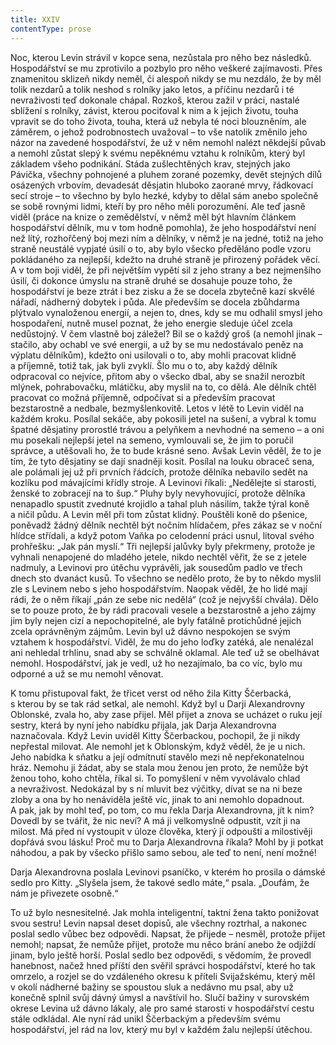```yaml
---
title: XXIV
contentType: prose
---
```


Noc, kterou Levin strávil v kopce sena, nezůstala pro něho bez následků. Hospodářství se mu zprotivilo a pozbylo pro něho veškeré zajímavosti. Přes znamenitou sklizeň nikdy neměl, či alespoň nikdy se mu nezdálo, že by měl tolik nezdarů a tolik neshod s rolníky jako letos, a příčinu nezdarů i té nevraživosti teď dokonale chápal. Rozkoš, kterou zažil v práci, nastalé sblížení s rolníky, závist, kterou pociťoval k nim a k jejich životu, touha vpravit se do toho života, touha, která už nebyla té noci blouzněním, ale záměrem, o jehož podrobnostech uvažoval – to vše natolik změnilo jeho názor na zavedené hospodářství, že už v něm nemohl nalézt někdejší půvab a nemohl zůstat slepý k svému nepěknému vztahu k rolníkům, který byl základem všeho podnikání. Stáda zušlechtěných krav, stejných jako Pávička, všechny pohnojené a pluhem zorané pozemky, devět stejných dílů osázených vrbovím, devadesát děsjatin hluboko zaorané mrvy, řádkovací secí stroje – to všechno by bylo hezké, kdyby to dělal sám anebo společně se sobě rovnými lidmi, kteří by pro něho měli porozumění. Ale teď jasně viděl (práce na knize o zemědělství, v němž měl být hlavním článkem hospodářství dělník, mu v tom hodně pomohla), že jeho hospodářství není než lítý, rozhořčený boj mezi ním a dělníky, v němž je na jedné, totiž na jeho straně neustálé vypjaté úsilí o to, aby bylo všecko předěláno podle vzoru pokládaného za nejlepší, kdežto na druhé straně je přirozený pořádek věcí. A v tom boji viděl, že při největším vypětí sil z jeho strany a bez nejmenšího úsilí, či dokonce úmyslu na straně druhé se dosahuje pouze toho, že hospodářství je beze ztrát i bez zisku a že se docela zbytečně kazí skvělé nářadí, nádherný dobytek i půda. Ale především se docela zbůhdarma plýtvalo vynaloženou energií, a nejen to, dnes, kdy se mu odhalil smysl jeho hospodaření, nutně musel poznat, že jeho energie sleduje účel zcela nedůstojný. V čem vlastně boj záležel? Bil se o každý groš (a nemohl jinak – stačilo, aby ochabl ve své energii, a už by se mu nedostávalo peněz na výplatu dělníkům), kdežto oni usilovali o to, aby mohli pracovat klidně a příjemně, totiž tak, jak byli zvyklí. Šlo mu o to, aby každý dělník odpracoval co nejvíce, přitom aby o všecko dbal, aby se snažil nerozbít mlýnek, pohrabovačku, mlátičku, aby myslil na to, co dělá. Ale dělník chtěl pracovat co možná příjemně, odpočívat si a především pracovat bezstarostně a nedbale, bezmyšlenkovitě. Letos v létě to Levin viděl na každém kroku. Posílal sekáče, aby pokosili jetel na sušení, a vybral k tomu špatné děsjatiny prorostlé trávou a pelyňkem a nevhodné na semeno – a oni mu posekali nejlepší jetel na semeno, vymlouvali se, že jim to poručil správce, a utěšovali ho, že to bude krásné seno. Avšak Levin věděl, že to je tím, že tyto děsjatiny se dají snadněji kosit. Posílal na louku obraceč sena, ale polámali jej už při prvních řádcích, protože dělníka nebavilo sedět na kozlíku pod mávajícími křídly stroje. A Levinovi říkali: „Nedělejte si starosti, ženské to zobracejí na to šup.“ Pluhy byly nevyhovující, protože dělníka nenapadlo spustit zvednuté krojidlo a tahal pluh násilím, takže týral koně a ničil půdu. A Levin měl při tom zůstat klidný. Pouštěli koně do pšenice, poněvadž žádný dělník nechtěl být nočním hlídačem, přes zákaz se v noční hlídce střídali, a když potom Vaňka po celodenní práci usnul, litoval svého prohřešku: „Jak pán myslí.“ Tři nejlepší jalůvky byly překrmeny, protože je vyhnali nenapojené do mladého jetele, nikdo nechtěl věřit, že se z jetele nadmuly, a Levinovi pro útěchu vyprávěli, jak sousedům padlo ve třech dnech sto dvanáct kusů. To všechno se nedělo proto, že by to někdo myslil zle s Levinem nebo s jeho hospodářstvím. Naopak věděl, že ho lidé mají rádi, že o něm říkají „pán ze sebe nic nedělá“ (což je nejvyšší chvála). Dělo se to pouze proto, že by rádi pracovali vesele a bezstarostně a jeho zájmy jim byly nejen cizí a nepochopitelné, ale byly fatálně protichůdné jejich zcela oprávněným zájmům. Levin byl už dávno nespokojen se svým vztahem k hospodářství. Viděl, že mu do jeho loďky zatéká, ale nenalézal ani nehledal trhlinu, snad aby se schválně oklamal. Ale teď už se obelhávat nemohl. Hospodářství, jak je vedl, už ho nezajímalo, ba co víc, bylo mu odporné a už se mu nemohl věnovat.

K tomu přistupoval fakt, že třicet verst od něho žila Kitty Ščerbacká, s kterou by se tak rád setkal, ale nemohl. Když byl u Darji Alexandrovny Oblonské, zvala ho, aby zase přijel. Měl přijet a znova se ucházet o ruku její sestry, která by nyní jeho nabídku přijala, jak Darja Alexandrovna naznačovala. Když Levin uviděl Kitty Ščerbackou, pochopil, že ji nikdy nepřestal milovat. Ale nemohl jet k Oblonským, když věděl, že je u nich. Jeho nabídka k sňatku a její odmítnutí stavělo mezi ně nepřekonatelnou hráz. Nemohu ji žádat, aby se stala mou ženou jen proto, že nemůže být ženou toho, koho chtěla, říkal si. To pomyšlení v něm vyvolávalo chlad a nevraživost. Nedokázal by s ní mluvit bez výčitky, dívat se na ni beze zloby a ona by ho nenáviděla ještě víc, jinak to ani nemohlo dopadnout. A pak, jak by mohl teď, po tom, co mu řekla Darja Alexandrovna, jít k nim? Dovedl by se tvářit, že nic neví? A má ji velkomyslně odpustit, vzít ji na milost. Má před ní vystoupit v úloze člověka, který jí odpouští a milostivěji dopřává svou lásku! Proč mu to Darja Alexandrovna říkala? Mohl by ji potkat náhodou, a pak by všecko přišlo samo sebou, ale teď to není, není možné!

Darja Alexandrovna poslala Levinovi psaníčko, v kterém ho prosila o dámské sedlo pro Kitty. „Slyšela jsem, že takové sedlo máte,“ psala. „Doufám, že nám je přivezete osobně.“

To už bylo nesnesitelné. Jak mohla inteligentní, taktní žena takto ponižovat svou sestru! Levin napsal deset dopisů, ale všechny roztrhal, a nakonec poslal sedlo vůbec bez odpovědi. Napsat, že přijede – nesměl, protože přijet nemohl; napsat, že nemůže přijet, protože mu něco brání anebo že odjíždí jinam, bylo ještě horší. Poslal sedlo bez odpovědi, s vědomím, že provedl hanebnost, načež hned příští den svěřil správci hospodářství, které ho tak omrzelo, a rozjel se do vzdáleného okresu k příteli Svijažskému, který měl v okolí nádherné bažiny se spoustou sluk a nedávno mu psal, aby už konečně splnil svůj dávný úmysl a navštívil ho. Slučí bažiny v surovském okrese Levina už dávno lákaly, ale pro samé starosti v hospodářství cestu stále odkládal. Ale nyní rád unikl Ščerbackým a především svému hospodářství, jel rád na lov, který mu byl v každém žalu nejlepší útěchou.

